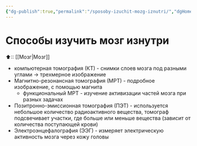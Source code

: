 ```yaml
---
{"dg-publish":true,"permalink":"/sposoby-izuchit-mozg-iznutri/","dgHomeLink":true,"dgPassFrontmatter":false}
---
```


# Способы изучить мозг изнутри

⬆:: [[Мозг|Мозг]]

- компьютерная томография (КТ) - снимки слоев мозга под разными углами -> трехмерное изображение
- Магнитно-резонансная томография (МРТ) - подробное изображение, с помощью магнита
	- функциональный МРТ - изучение активизации частей мозга при разных задачах
- Позитронно-эмиссионная томография (ПЭТ) - используется небольшое количество радиоактивного вещества, томограф подсвечивает участки, где больше или меньше вещества (зависит от количества поступающей крови)
- Электроэнцефалография (ЭЭГ) - измеряет электрическую активность мозга через кожу головы
